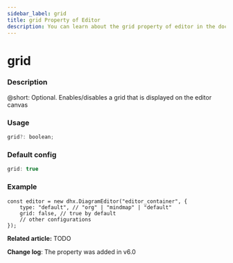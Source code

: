 ```yaml
---
sidebar_label: grid
title: grid Property of Editor
description: You can learn about the grid property of editor in the documentation of the DHTMLX JavaScript Diagram library. Browse developer guides and API reference, try out code examples and live demos, and download a free 30-day evaluation version of DHTMLX Diagram.
---
```


# grid

### Description

@short: Optional. Enables/disables a grid that is displayed on the editor canvas

### Usage

~~~js
grid?: boolean;
~~~

### Default config

~~~js
grid: true
~~~

### Example

~~~js{3}
const editor = new dhx.DiagramEditor("editor_container", {
    type: "default", // "org" | "mindmap" | "default"
    grid: false, // true by default
    // other configurations
});
~~~

**Related article:** TODO

**Change log**: The property was added in v6.0
